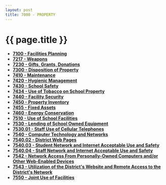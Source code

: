 ```yaml
---
layout: post
title: 7000 - PROPERTY
---
```


{{ page.title }}
================

-   **[7100 - Facilities Planning](po7100.md)**
-   **[7217 - Weapons](po7217.md)**
-   **[7230 - Gifts, Grants, Donations](po7230.md)**
-   **[7300 - Disposition of Property](po7300.md)**
-   **[7410 - Maintenance](po7410.md)**
-   **[7420 - Hygienic Management](po7420.md)**
-   **[7430 - School Safety](po7430.md)**
-   **[7434 - Use of Tobacco on School Property](po7434.md)**
-   **[7440 - Facility Security](po7440.md)**
-   **[7450 - Property Inventory](po7450.md)**
-   **[7455 - Fixed Assets](po7455.md)**
-   **[7460 - Energy Conservation](po7460.md)**
-   **[7510 - Use of School Facilities](po7510.md)**
-   **[7530 - Lending of School Owned Equipment](po7530.md)**
-   **[7530.01 - Staff Use of Cellular Telephones](po7530.01.md)**
-   **[7540 - Computer Technology and Networks](po7540.md)**
-   **[7540.02 - District Web Pages](po7540.02.md)**
-   **[7540.03 - Student Network and Internet Acceptable Use and
    Safety](po7540.03.md)**
-   **[7540.04 - Staff Network and Internet Acceptable Use and
    Safety](po7540.04.md)**
-   **[7542 - Network Access From Personally-Owned Computers and/or
    Other Web-Enabled Devices](po7542.md)**
-   **[7543 - Utilization of the District's Website and Remote Access to
    the District's Network](po7543.md)**
-   **[7550 - Joint Use of Facilities](po7550.md)**

